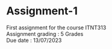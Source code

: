 # Assignment-1
First assignment for the course ITNT313<br>
Assignment grading : 5 Grades<br>
Due date : 13/07/2023<br>
